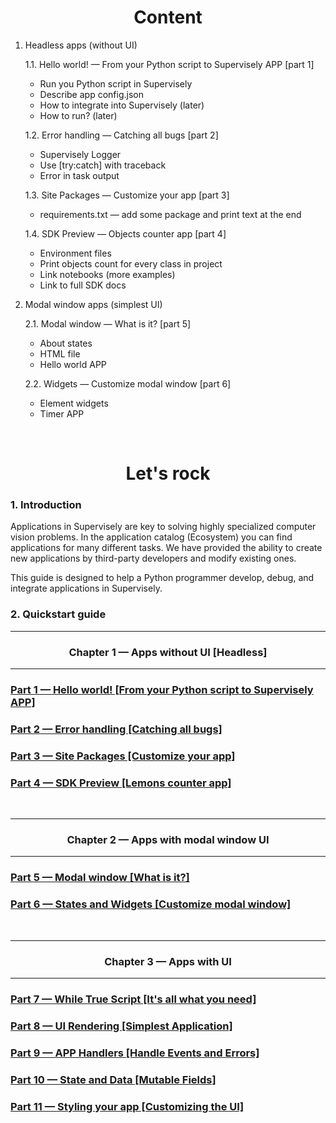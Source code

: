 <div align="center" markdown>

# **Content**

</div>


1. Headless apps (without UI)  

	1.1. Hello world! — From your Python script to Supervisely APP [part 1]  
	* Run you Python script in Supervisely
	* Describe app config.json
	* How to integrate into Supervisely (later)
	* How to run? (later)  

	1.2. Error handling — Catching all bugs [part 2]  
	* Supervisely Logger
	* Use [try:catch] with traceback
	* Error in task output  


	1.3. Site Packages — Customize your app [part 3]  
	* requirements.txt — add some package and print text at the end

	1.4. SDK Preview — Objects counter app [part 4]  
	* Environment files
	* Print objects count for every class in project
	* Link notebooks (more examples)
	* Link to full SDK docs


2. Modal window apps (simplest UI)

	2.1. Modal window — What is it? [part 5]
	* About states
	* HTML file
	* Hello world APP

	2.2. Widgets — Customize modal window [part 6]  
	* Element widgets
	* Timer APP


<div align="center" markdown>
<br/>  

# **Let's rock**

</div>

### 1. Introduction  
Applications in Supervisely are key to solving highly specialized computer vision problems. In the application catalog (Ecosystem) you can find applications for many different tasks. We have provided the ability to create new applications by third-party developers and modify existing ones.

This guide is designed to help a Python programmer develop, debug, and integrate applications in Supervisely.



### 2. Quickstart guide  

---

<div align="center" markdown>

### Chapter 1 — Apps without UI [Headless]

</div>

---
<div align="left" markdown>

### [Part 1 — Hello world! [From your Python script to Supervisely APP]](chapter-01-headless/part-01-hello-world/)

### [Part 2 — Error handling [Catching all bugs]](chapter-01-headless/part-02-errors-handling/)

### [Part 3 — Site Packages [Customize your app]](chapter-01-headless/part-03-site-packages/)

### [Part 4 — SDK Preview [Lemons counter app]](chapter-01-headless/part-04-sdk-preview/)
<br/>

</div>

---

<div align="center" markdown>

### Chapter 2 — Apps with modal window UI

</div>

---

<div align="left" markdown>

### [Part 5 — Modal window [What is it?]](chapter-02-modal-window/part-05-modal-window/)

### [Part 6 — States and Widgets [Customize modal window]](chapter-02-modal-window/part-06-states-and-widgets/)

<br/>

</div>

---

<div align="center" markdown>

### Chapter 3 — Apps with UI

</div>

---

### [Part 7 — While True Script [It's all what you need]](chapter-03-ui/part-07-while-true-script/)

### [Part 8 — UI Rendering [Simplest Application]](chapter-03-ui/part-08-ui-rendering/)

### [Part 9 — APP Handlers [Handle Events and Errors]](chapter-03-ui/part-09-app-handlers/)

### [Part 10 — State and Data [Mutable Fields]](chapter-03-ui/part-10-state-and-data/)

### [Part 11 — Styling your app [Customizing the UI]](chapter-03-ui/part-11-styling-your-app/)

